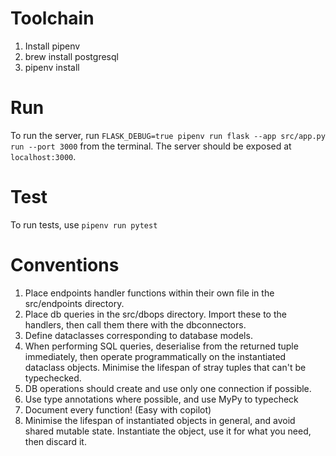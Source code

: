 # Toolchain

1. Install pipenv
2. brew install postgresql
3. pipenv install

# Run

To run the server, run
`FLASK_DEBUG=true pipenv run flask --app src/app.py run --port 3000`
from the terminal. The server should be exposed at `localhost:3000`.

# Test

To run tests, use
`pipenv run pytest`

# Conventions

1. Place endpoints handler functions within their own file in the src/endpoints directory.
2. Place db queries in the src/dbops directory. Import these to the handlers, then call them there with the dbconnectors.
3. Define dataclasses corresponding to database models.
4. When performing SQL queries, deserialise from the returned tuple immediately, then operate programmatically on the instantiated dataclass objects. Minimise the lifespan of stray tuples that can't be typechecked.
5. DB operations should create and use only one connection if possible.
6. Use type annotations where possible, and use MyPy to typecheck
7. Document every function! (Easy with copilot)
8. Minimise the lifespan of instantiated objects in general, and avoid shared mutable state. Instantiate the object, use it for what you need, then discard it.
